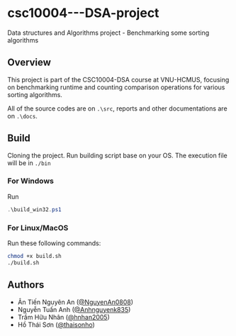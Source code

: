 # csc10004---DSA-project

Data structures and Algorithms project - Benchmarking some sorting algorithms

## Overview

This project is part of the CSC10004-DSA course at VNU-HCMUS, focusing on benchmarking runtime and counting comparison operations for various sorting algorithms.

All of the source codes are on `.\src`, reports and other documentations are on `.\docs`.

## Build

Cloning the project.
Run building script base on your OS. The execution file will be in `./bin`

### For Windows

Run
``` powershell
.\build_win32.ps1
```

### For Linux/MacOS

Run these following commands:

``` sh
chmod +x build.sh
./build.sh
```

## Authors

* Ân Tiến Nguyên An ([@NguyenAn0808](https://github.com/NguyenAn0808))
* Nguyễn Tuấn Anh ([@Anhnguyenk835](https://github.com/Anhnguyenk835))
* Trầm Hữu Nhân ([@hnhan2005](https://github.com/hnhan2005))
* Hồ Thái Sơn ([@thaisonho](https://github.com/thaisonho))
